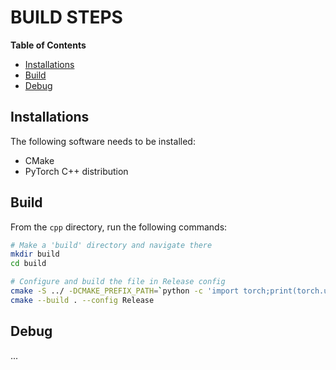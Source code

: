 <!-- TOC ignore:true -->
# BUILD STEPS
**Table of Contents**
<!-- TOC -->

* [Installations](#installations)
* [Build](#build)
* [Debug](#debug)

<!-- /TOC -->

## Installations
The following software needs to be installed:
* CMake
* PyTorch C++ distribution

## Build
From the `cpp` directory, run the following commands:
```bash
# Make a 'build' directory and navigate there
mkdir build
cd build

# Configure and build the file in Release config
cmake -S ../ -DCMAKE_PREFIX_PATH=`python -c 'import torch;print(torch.utils.cmake_prefix_path)'`
cmake --build . --config Release
```

## Debug
...
